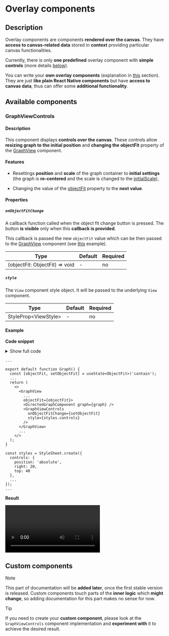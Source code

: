 # Overlay components

## Description

Overlay components are components **rendered over the canvas**. They have **access to canvas-related data** stored in **context** providing particular canvas functionalities.

Currently, there is only **one predefined** overlay component with **simple controls** (more details [below](pages/components/overlay?id=graphviewcontrols)).

You can write your **own overlay components** (explanation in [this](pages/components/overlay?id=custom-components) section). They are just **like plain React Native components** but have **access to canvas data**, thus can offer some **additional functionality**.

## Available components

### GraphViewControls

#### Description

This component displays **controls over the canvas**. These controls allow **resizing graph to the initial position** and **changing the objectFit** property of the [GraphView](pages/components/view.md) component.

#### Features

- Resettings **position** and **scale** of the graph container to **initial settings** (the graph is **re-centered** and the scale is changed to the [initialScale](pages/components/view?id=initialscale)),

- Changing the value of the [objectFit](pages/components/view?id=objectfit) property to the **next value**.

#### Properties

##### `onObjectFitChange`

A callback function called when the object fit change button is pressed. The button **is visible** only when this **callback is provided**.

This callback is passed the new `objectFit` value which can be then passed to the [GraphView](pages/components/view.md) component (see [this](pages/components/overlay?id=example) example).

| Type                           | Default | Required |
| ------------------------------ | ------- | -------- |
| (objectFit: ObjectFit) => void | -       | no       |

##### `style`

The `View` component style object. It will be passed to the underlying `View` component.

| Type                   | Default | Required |
| ---------------------- | ------- | -------- |
| StyleProp\<ViewStyle\> | -       | no       |

#### Example

**Code snippet**

<details>
<summary>Show full code</summary>
<article>

<pre v-pre="" data-lang="tsx"><code class="lang-tsx"><span class="token keyword">import</span> <span class="token punctuation">{</span> useMemo<span class="token punctuation">,</span> useState <span class="token punctuation">}</span> <span class="token keyword">from</span> <span class="token string">'react'</span><span class="token punctuation">;</span>
<span class="token keyword">import</span> <span class="token punctuation">{</span> StyleSheet<span class="token punctuation">,</span> Text<span class="token punctuation">,</span> View <span class="token punctuation">}</span> <span class="token keyword">from</span> <span class="token string">'react-native'</span><span class="token punctuation">;</span>
<span class="token keyword">import</span> <span class="token punctuation">{</span>
  GraphView<span class="token punctuation">,</span>
  DirectedGraphData<span class="token punctuation">,</span>
  DirectedGraph<span class="token punctuation">,</span>
  DirectedGraphComponent<span class="token punctuation">,</span>
  GraphViewControls<span class="token punctuation">,</span>
  ObjectFit
<span class="token punctuation">}</span> <span class="token keyword">from</span> <span class="token string">'react-native-smart-graph'</span><span class="token punctuation">;</span>

<span class="token keyword">const</span> <span class="token constant">GRAPH</span><span class="token operator">:</span> DirectedGraphData <span class="token operator">=</span> <span class="token punctuation">{</span>
  <span class="token literal-property property">vertices</span><span class="token operator">:</span> <span class="token punctuation">[</span><span class="token punctuation">{</span> <span class="token literal-property property">key</span><span class="token operator">:</span> <span class="token string">'V1'</span> <span class="token punctuation">}</span><span class="token punctuation">,</span> <span class="token punctuation">{</span> <span class="token literal-property property">key</span><span class="token operator">:</span> <span class="token string">'V2'</span> <span class="token punctuation">}</span><span class="token punctuation">,</span> <span class="token punctuation">{</span> <span class="token literal-property property">key</span><span class="token operator">:</span> <span class="token string">'V3'</span> <span class="token punctuation">}</span><span class="token punctuation">]</span><span class="token punctuation">,</span>
  <span class="token literal-property property">edges</span><span class="token operator">:</span> <span class="token punctuation">[</span>
    <span class="token punctuation">{</span> <span class="token literal-property property">key</span><span class="token operator">:</span> <span class="token string">'E1'</span><span class="token punctuation">,</span> <span class="token literal-property property">from</span><span class="token operator">:</span> <span class="token string">'V1'</span><span class="token punctuation">,</span> <span class="token literal-property property">to</span><span class="token operator">:</span> <span class="token string">'V2'</span> <span class="token punctuation">}</span><span class="token punctuation">,</span>
    <span class="token punctuation">{</span> <span class="token literal-property property">key</span><span class="token operator">:</span> <span class="token string">'E2'</span><span class="token punctuation">,</span> <span class="token literal-property property">from</span><span class="token operator">:</span> <span class="token string">'V2'</span><span class="token punctuation">,</span> <span class="token literal-property property">to</span><span class="token operator">:</span> <span class="token string">'V3'</span> <span class="token punctuation">}</span><span class="token punctuation">,</span>
    <span class="token punctuation">{</span> <span class="token literal-property property">key</span><span class="token operator">:</span> <span class="token string">'E3'</span><span class="token punctuation">,</span> <span class="token literal-property property">from</span><span class="token operator">:</span> <span class="token string">'V3'</span><span class="token punctuation">,</span> <span class="token literal-property property">to</span><span class="token operator">:</span> <span class="token string">'V1'</span> <span class="token punctuation">}</span><span class="token punctuation">,</span>
    <span class="token punctuation">{</span> <span class="token literal-property property">key</span><span class="token operator">:</span> <span class="token string">'E4'</span><span class="token punctuation">,</span> <span class="token literal-property property">from</span><span class="token operator">:</span> <span class="token string">'V1'</span><span class="token punctuation">,</span> <span class="token literal-property property">to</span><span class="token operator">:</span> <span class="token string">'V3'</span> <span class="token punctuation">}</span><span class="token punctuation">,</span>
    <span class="token punctuation">{</span> <span class="token literal-property property">key</span><span class="token operator">:</span> <span class="token string">'E5'</span><span class="token punctuation">,</span> <span class="token literal-property property">from</span><span class="token operator">:</span> <span class="token string">'V3'</span><span class="token punctuation">,</span> <span class="token literal-property property">to</span><span class="token operator">:</span> <span class="token string">'V2'</span> <span class="token punctuation">}</span><span class="token punctuation">,</span>
    <span class="token punctuation">{</span> <span class="token literal-property property">key</span><span class="token operator">:</span> <span class="token string">'E6'</span><span class="token punctuation">,</span> <span class="token literal-property property">from</span><span class="token operator">:</span> <span class="token string">'V1'</span><span class="token punctuation">,</span> <span class="token literal-property property">to</span><span class="token operator">:</span> <span class="token string">'V3'</span> <span class="token punctuation">}</span>
  <span class="token punctuation">]</span>
<span class="token punctuation">}</span><span class="token punctuation">;</span>

<span class="token keyword">export</span> <span class="token keyword">default</span> <span class="token keyword">function</span> <span class="token function">Graph</span><span class="token punctuation">(</span><span class="token punctuation">)</span> <span class="token punctuation">{</span>
  <span class="token keyword">const</span> <span class="token punctuation">[</span>objectFit<span class="token punctuation">,</span> setObjectFit<span class="token punctuation">]</span> <span class="token operator">=</span> useState<span class="token operator">&lt;</span>ObjectFit<span class="token operator">&gt;</span><span class="token punctuation">(</span><span class="token string">'contain'</span><span class="token punctuation">)</span><span class="token punctuation">;</span>

  <span class="token keyword">const</span> graph <span class="token operator">=</span> <span class="token function">useMemo</span><span class="token punctuation">(</span><span class="token punctuation">(</span><span class="token punctuation">)</span> <span class="token operator">=&gt;</span> <span class="token keyword">new</span> <span class="token class-name">DirectedGraph</span><span class="token punctuation">(</span><span class="token constant">GRAPH</span><span class="token punctuation">)</span><span class="token punctuation">,</span> <span class="token punctuation">[</span><span class="token punctuation">]</span><span class="token punctuation">)</span><span class="token punctuation">;</span>

  <span class="token keyword">return</span> <span class="token punctuation">(</span>
    <span class="token tag"><span class="token tag"><span class="token punctuation">&lt;</span></span><span class="token punctuation">&gt;</span></span><span class="token plain-text">
      </span><span class="token tag"><span class="token tag"><span class="token punctuation">&lt;</span><span class="token class-name">GraphView</span></span>
        <span class="token attr-name">initialScale</span><span class="token script language-javascript"><span class="token script-punctuation punctuation">=</span><span class="token punctuation">{</span><span class="token number">0.5</span><span class="token punctuation">}</span></span>
        <span class="token attr-name">objectFit</span><span class="token script language-javascript"><span class="token script-punctuation punctuation">=</span><span class="token punctuation">{</span>objectFit<span class="token punctuation">}</span></span>
        <span class="token attr-name">padding</span><span class="token script language-javascript"><span class="token script-punctuation punctuation">=</span><span class="token punctuation">{</span><span class="token number">25</span><span class="token punctuation">}</span></span>
        <span class="token attr-name">scales</span><span class="token script language-javascript"><span class="token script-punctuation punctuation">=</span><span class="token punctuation">{</span><span class="token punctuation">[</span><span class="token number">0.5</span><span class="token punctuation">,</span> <span class="token number">1</span><span class="token punctuation">,</span> <span class="token number">4</span><span class="token punctuation">]</span><span class="token punctuation">}</span></span><span class="token punctuation">&gt;</span></span><span class="token plain-text">
        </span><span class="token tag"><span class="token tag"><span class="token punctuation">&lt;</span><span class="token class-name">DirectedGraphComponent</span></span> <span class="token attr-name">graph</span><span class="token script language-javascript"><span class="token script-punctuation punctuation">=</span><span class="token punctuation">{</span>graph<span class="token punctuation">}</span></span> <span class="token punctuation">/&gt;</span></span><span class="token plain-text">
        </span><span class="token punctuation">{</span><span class="token comment">/* --- GraphViewControls --- */</span><span class="token punctuation">}</span><span class="token plain-text">
        </span><span class="token tag"><span class="token tag"><span class="token punctuation">&lt;</span><span class="token class-name">GraphViewControls</span></span>
          <span class="token attr-name">onObjectFitChange</span><span class="token script language-javascript"><span class="token script-punctuation punctuation">=</span><span class="token punctuation">{</span>setObjectFit<span class="token punctuation">}</span></span>
          <span class="token attr-name">style</span><span class="token script language-javascript"><span class="token script-punctuation punctuation">=</span><span class="token punctuation">{</span>styles<span class="token punctuation">.</span>controls<span class="token punctuation">}</span></span>
        <span class="token punctuation">/&gt;</span></span><span class="token plain-text">
        </span><span class="token punctuation">{</span><span class="token comment">/* --- End of GraphViewControls --- */</span><span class="token punctuation">}</span><span class="token plain-text">
      </span><span class="token tag"><span class="token tag"><span class="token punctuation">&lt;/</span><span class="token class-name">GraphView</span></span><span class="token punctuation">&gt;</span></span><span class="token plain-text">
      </span><span class="token punctuation">{</span><span class="token comment">/* Helper overlay to change dimensions */</span><span class="token punctuation">}</span><span class="token plain-text">
      </span><span class="token tag"><span class="token tag"><span class="token punctuation">&lt;</span><span class="token class-name">View</span></span> <span class="token attr-name">style</span><span class="token script language-javascript"><span class="token script-punctuation punctuation">=</span><span class="token punctuation">{</span>styles<span class="token punctuation">.</span>overlay<span class="token punctuation">}</span></span><span class="token punctuation">&gt;</span></span><span class="token plain-text">
        </span><span class="token tag"><span class="token tag"><span class="token punctuation">&lt;</span><span class="token class-name">Text</span></span> <span class="token attr-name">style</span><span class="token script language-javascript"><span class="token script-punctuation punctuation">=</span><span class="token punctuation">{</span>styles<span class="token punctuation">.</span>objectFitText<span class="token punctuation">}</span></span><span class="token punctuation">&gt;</span></span><span class="token plain-text">objectFit: '{objectFit}'</span><span class="token tag"><span class="token tag"><span class="token punctuation">&lt;/</span><span class="token class-name">Text</span></span><span class="token punctuation">&gt;</span></span><span class="token plain-text">
      </span><span class="token tag"><span class="token tag"><span class="token punctuation">&lt;/</span><span class="token class-name">View</span></span><span class="token punctuation">&gt;</span></span><span class="token plain-text">
    </span><span class="token tag"><span class="token tag"><span class="token punctuation">&lt;/</span></span><span class="token punctuation">&gt;</span></span>
  <span class="token punctuation">)</span><span class="token punctuation">;</span>
<span class="token punctuation">}</span>

<span class="token keyword">const</span> styles <span class="token operator">=</span> StyleSheet<span class="token punctuation">.</span><span class="token function">create</span><span class="token punctuation">(</span><span class="token punctuation">{</span>
  <span class="token comment">// --- GraphViewControls styles ---</span>
  <span class="token literal-property property">controls</span><span class="token operator">:</span> <span class="token punctuation">{</span>
    <span class="token literal-property property">position</span><span class="token operator">:</span> <span class="token string">'absolute'</span><span class="token punctuation">,</span>
    <span class="token literal-property property">right</span><span class="token operator">:</span> <span class="token number">20</span><span class="token punctuation">,</span>
    <span class="token literal-property property">top</span><span class="token operator">:</span> <span class="token number">40</span>
  <span class="token punctuation">}</span><span class="token punctuation">,</span>
  <span class="token comment">// --- End of GraphViewControls styles ---</span>
  <span class="token literal-property property">overlay</span><span class="token operator">:</span> <span class="token punctuation">{</span>
    <span class="token operator">...</span>StyleSheet<span class="token punctuation">.</span>absoluteFillObject<span class="token punctuation">,</span>
    <span class="token literal-property property">justifyContent</span><span class="token operator">:</span> <span class="token string">'flex-end'</span><span class="token punctuation">,</span>
    <span class="token literal-property property">pointerEvents</span><span class="token operator">:</span> <span class="token string">'box-none'</span>
  <span class="token punctuation">}</span><span class="token punctuation">,</span>
  <span class="token literal-property property">objectFitText</span><span class="token operator">:</span> <span class="token punctuation">{</span>
    <span class="token literal-property property">color</span><span class="token operator">:</span> <span class="token string">'white'</span><span class="token punctuation">,</span>
    <span class="token literal-property property">fontSize</span><span class="token operator">:</span> <span class="token number">20</span><span class="token punctuation">,</span>
    <span class="token literal-property property">fontWeight</span><span class="token operator">:</span> <span class="token string">'bold'</span><span class="token punctuation">,</span>
    <span class="token literal-property property">textAlign</span><span class="token operator">:</span> <span class="token string">'center'</span><span class="token punctuation">,</span>
    <span class="token literal-property property">marginBottom</span><span class="token operator">:</span> <span class="token number">50</span>
  <span class="token punctuation">}</span>
<span class="token punctuation">}</span><span class="token punctuation">)</span><span class="token punctuation">;</span></code><button class="docsify-copy-code-button"><span class="label"><svg><use href="assets/icons.svg#copy"></use></svg></span><span class="error">Error</span><span class="success">Copied</span></button></pre>

</article>
</details>

```tsx
...

export default function Graph() {
  const [objectFit, setObjectFit] = useState<ObjectFit>('contain');
  ...
  return (
    <>
      <GraphView
        ...
        objectFit={objectFit}>
        <DirectedGraphComponent graph={graph} />
        <GraphViewControls
          onObjectFitChange={setObjectFit}
          style={styles.controls}
        />
      </GraphView>
      ...
    </>
  );
}

const styles = StyleSheet.create({
  controls: {
    position: 'absolute',
    right: 20,
    top: 40
  },
  ...
});
...
```

**Result**

<video src="./assets/videos/components/overlay/graph-view-controls-example.mp4" style="width: 300px"></video>

## Custom components

<!-- TODO - add this to documentation once the library code is polished and no more major changes to the inner logic will be made -->

> [!NOTE]
> This part of documentation will be **added later**, once the first stable version is released. Custom components touch parts of the **inner logic** which **might change**, so adding documentation for this part makes no sense for now.

> [!TIP]
> If you need to create your **custom component**, please look at the `GraphViewControls` component implementation and **experiment with** it to achieve the desired result.
